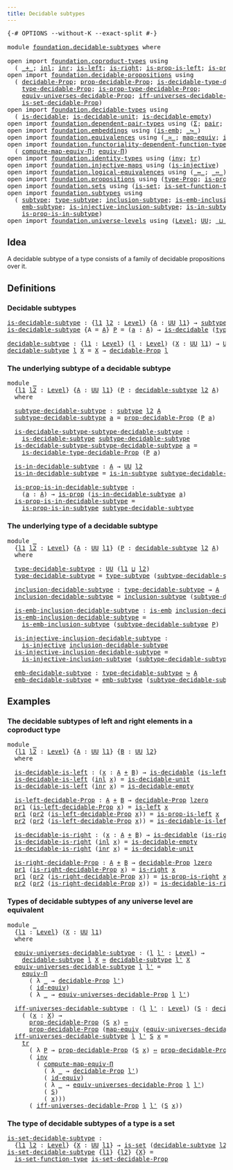 ```yaml
---
title: Decidable subtypes
---
```


<pre class="Agda"><a id="44" class="Symbol">{-#</a> <a id="48" class="Keyword">OPTIONS</a> <a id="56" class="Pragma">--without-K</a> <a id="68" class="Pragma">--exact-split</a> <a id="82" class="Symbol">#-}</a>

<a id="87" class="Keyword">module</a> <a id="94" href="foundation.decidable-subtypes.html" class="Module">foundation.decidable-subtypes</a> <a id="124" class="Keyword">where</a>

<a id="131" class="Keyword">open</a> <a id="136" class="Keyword">import</a> <a id="143" href="foundation.coproduct-types.html" class="Module">foundation.coproduct-types</a> <a id="170" class="Keyword">using</a>
  <a id="178" class="Symbol">(</a> <a id="180" href="foundation.coproduct-types.html#1181" class="Datatype Operator">_+_</a><a id="183" class="Symbol">;</a> <a id="185" href="foundation.coproduct-types.html#1249" class="InductiveConstructor">inl</a><a id="188" class="Symbol">;</a> <a id="190" href="foundation.coproduct-types.html#1267" class="InductiveConstructor">inr</a><a id="193" class="Symbol">;</a> <a id="195" href="foundation.coproduct-types.html#1752" class="Function">is-left</a><a id="202" class="Symbol">;</a> <a id="204" href="foundation.coproduct-types.html#2049" class="Function">is-right</a><a id="212" class="Symbol">;</a> <a id="214" href="foundation.coproduct-types.html#1823" class="Function">is-prop-is-left</a><a id="229" class="Symbol">;</a> <a id="231" href="foundation.coproduct-types.html#2123" class="Function">is-prop-is-right</a><a id="247" class="Symbol">)</a>
<a id="249" class="Keyword">open</a> <a id="254" class="Keyword">import</a> <a id="261" href="foundation.decidable-propositions.html" class="Module">foundation.decidable-propositions</a> <a id="295" class="Keyword">using</a>
  <a id="303" class="Symbol">(</a> <a id="305" href="foundation-core.decidable-propositions.html#646" class="Function">decidable-Prop</a><a id="319" class="Symbol">;</a> <a id="321" href="foundation-core.decidable-propositions.html#795" class="Function">prop-decidable-Prop</a><a id="340" class="Symbol">;</a> <a id="342" href="foundation-core.decidable-propositions.html#1102" class="Function">is-decidable-type-decidable-Prop</a><a id="374" class="Symbol">;</a>
    <a id="380" href="foundation-core.decidable-propositions.html#872" class="Function">type-decidable-Prop</a><a id="399" class="Symbol">;</a> <a id="401" href="foundation-core.decidable-propositions.html#969" class="Function">is-prop-type-decidable-Prop</a><a id="428" class="Symbol">;</a>
    <a id="434" href="foundation.decidable-propositions.html#6101" class="Function">equiv-universes-decidable-Prop</a><a id="464" class="Symbol">;</a> <a id="466" href="foundation.decidable-propositions.html#6296" class="Function">iff-universes-decidable-Prop</a><a id="494" class="Symbol">;</a>
    <a id="500" href="foundation.decidable-propositions.html#7308" class="Function">is-set-decidable-Prop</a><a id="521" class="Symbol">)</a>
<a id="523" class="Keyword">open</a> <a id="528" class="Keyword">import</a> <a id="535" href="foundation.decidable-types.html" class="Module">foundation.decidable-types</a> <a id="562" class="Keyword">using</a>
  <a id="570" class="Symbol">(</a> <a id="572" href="foundation.decidable-types.html#1915" class="Function">is-decidable</a><a id="584" class="Symbol">;</a> <a id="586" href="foundation.decidable-types.html#2736" class="Function">is-decidable-unit</a><a id="603" class="Symbol">;</a> <a id="605" href="foundation.decidable-types.html#2804" class="Function">is-decidable-empty</a><a id="623" class="Symbol">)</a>
<a id="625" class="Keyword">open</a> <a id="630" class="Keyword">import</a> <a id="637" href="foundation.dependent-pair-types.html" class="Module">foundation.dependent-pair-types</a> <a id="669" class="Keyword">using</a> <a id="675" class="Symbol">(</a><a id="676" href="foundation-core.dependent-pair-types.html#515" class="Record">Σ</a><a id="677" class="Symbol">;</a> <a id="679" href="foundation-core.dependent-pair-types.html#588" class="InductiveConstructor">pair</a><a id="683" class="Symbol">;</a> <a id="685" href="foundation-core.dependent-pair-types.html#605" class="Field">pr1</a><a id="688" class="Symbol">;</a> <a id="690" href="foundation-core.dependent-pair-types.html#617" class="Field">pr2</a><a id="693" class="Symbol">)</a>
<a id="695" class="Keyword">open</a> <a id="700" class="Keyword">import</a> <a id="707" href="foundation.embeddings.html" class="Module">foundation.embeddings</a> <a id="729" class="Keyword">using</a> <a id="735" class="Symbol">(</a><a id="736" href="foundation-core.embeddings.html#992" class="Function">is-emb</a><a id="742" class="Symbol">;</a> <a id="744" href="foundation-core.embeddings.html#1074" class="Function Operator">_↪_</a><a id="747" class="Symbol">)</a>
<a id="749" class="Keyword">open</a> <a id="754" class="Keyword">import</a> <a id="761" href="foundation.equivalences.html" class="Module">foundation.equivalences</a> <a id="785" class="Keyword">using</a> <a id="791" class="Symbol">(</a><a id="792" href="foundation-core.equivalences.html#1621" class="Function Operator">_≃_</a><a id="795" class="Symbol">;</a> <a id="797" href="foundation-core.equivalences.html#1821" class="Function">map-equiv</a><a id="806" class="Symbol">;</a> <a id="808" href="foundation-core.equivalences.html#2494" class="Function">id-equiv</a><a id="816" class="Symbol">)</a>
<a id="818" class="Keyword">open</a> <a id="823" class="Keyword">import</a> <a id="830" href="foundation.functoriality-dependent-function-types.html" class="Module">foundation.functoriality-dependent-function-types</a> <a id="880" class="Keyword">using</a>
  <a id="888" class="Symbol">(</a> <a id="890" href="foundation.functoriality-dependent-function-types.html#2699" class="Function">compute-map-equiv-Π</a><a id="909" class="Symbol">;</a> <a id="911" href="foundation.functoriality-dependent-function-types.html#4404" class="Function">equiv-Π</a><a id="918" class="Symbol">)</a>
<a id="920" class="Keyword">open</a> <a id="925" class="Keyword">import</a> <a id="932" href="foundation.identity-types.html" class="Module">foundation.identity-types</a> <a id="958" class="Keyword">using</a> <a id="964" class="Symbol">(</a><a id="965" href="foundation-core.identity-types.html#2729" class="Function">inv</a><a id="968" class="Symbol">;</a> <a id="970" href="foundation-core.identity-types.html#5702" class="Function">tr</a><a id="972" class="Symbol">)</a>
<a id="974" class="Keyword">open</a> <a id="979" class="Keyword">import</a> <a id="986" href="foundation.injective-maps.html" class="Module">foundation.injective-maps</a> <a id="1012" class="Keyword">using</a> <a id="1018" class="Symbol">(</a><a id="1019" href="foundation.injective-maps.html#1453" class="Function">is-injective</a><a id="1031" class="Symbol">)</a>
<a id="1033" class="Keyword">open</a> <a id="1038" class="Keyword">import</a> <a id="1045" href="foundation.logical-equivalences.html" class="Module">foundation.logical-equivalences</a> <a id="1077" class="Keyword">using</a> <a id="1083" class="Symbol">(</a><a id="1084" href="foundation-core.logical-equivalences.html#899" class="Function Operator">_↔_</a><a id="1087" class="Symbol">;</a> <a id="1089" href="foundation-core.logical-equivalences.html#1038" class="Function Operator">_⇔_</a><a id="1092" class="Symbol">)</a>
<a id="1094" class="Keyword">open</a> <a id="1099" class="Keyword">import</a> <a id="1106" href="foundation.propositions.html" class="Module">foundation.propositions</a> <a id="1130" class="Keyword">using</a> <a id="1136" class="Symbol">(</a><a id="1137" href="foundation-core.propositions.html#1495" class="Function">type-Prop</a><a id="1146" class="Symbol">;</a> <a id="1148" href="foundation-core.propositions.html#1309" class="Function">is-prop</a><a id="1155" class="Symbol">)</a>
<a id="1157" class="Keyword">open</a> <a id="1162" class="Keyword">import</a> <a id="1169" href="foundation.sets.html" class="Module">foundation.sets</a> <a id="1185" class="Keyword">using</a> <a id="1191" class="Symbol">(</a><a id="1192" href="foundation-core.sets.html#1113" class="Function">is-set</a><a id="1198" class="Symbol">;</a> <a id="1200" href="foundation.sets.html#3896" class="Function">is-set-function-type</a><a id="1220" class="Symbol">)</a>
<a id="1222" class="Keyword">open</a> <a id="1227" class="Keyword">import</a> <a id="1234" href="foundation.subtypes.html" class="Module">foundation.subtypes</a> <a id="1254" class="Keyword">using</a>
  <a id="1262" class="Symbol">(</a> <a id="1264" href="foundation-core.subtypes.html#2275" class="Function">subtype</a><a id="1271" class="Symbol">;</a> <a id="1273" href="foundation-core.subtypes.html#2619" class="Function">type-subtype</a><a id="1285" class="Symbol">;</a> <a id="1287" href="foundation-core.subtypes.html#2685" class="Function">inclusion-subtype</a><a id="1304" class="Symbol">;</a> <a id="1306" href="foundation-core.subtypes.html#3783" class="Function">is-emb-inclusion-subtype</a><a id="1330" class="Symbol">;</a>
    <a id="1336" href="foundation-core.subtypes.html#4029" class="Function">emb-subtype</a><a id="1347" class="Symbol">;</a> <a id="1349" href="foundation.subtypes.html#1713" class="Function">is-injective-inclusion-subtype</a><a id="1379" class="Symbol">;</a> <a id="1381" href="foundation-core.subtypes.html#2439" class="Function">is-in-subtype</a><a id="1394" class="Symbol">;</a>
    <a id="1400" href="foundation-core.subtypes.html#2504" class="Function">is-prop-is-in-subtype</a><a id="1421" class="Symbol">)</a>
<a id="1423" class="Keyword">open</a> <a id="1428" class="Keyword">import</a> <a id="1435" href="foundation.universe-levels.html" class="Module">foundation.universe-levels</a> <a id="1462" class="Keyword">using</a> <a id="1468" class="Symbol">(</a><a id="1469" href="Agda.Primitive.html#597" class="Postulate">Level</a><a id="1474" class="Symbol">;</a> <a id="1476" href="foundation-core.universe-levels.html#235" class="Primitive">UU</a><a id="1478" class="Symbol">;</a> <a id="1480" href="Agda.Primitive.html#810" class="Primitive Operator">_⊔_</a><a id="1483" class="Symbol">;</a> <a id="1485" href="Agda.Primitive.html#780" class="Primitive">lsuc</a><a id="1489" class="Symbol">;</a> <a id="1491" href="Agda.Primitive.html#764" class="Primitive">lzero</a><a id="1496" class="Symbol">)</a>
</pre>
## Idea

A decidable subtype of a type consists of a family of decidable propositions over it.

## Definitions

### Decidable subtypes

<pre class="Agda"><a id="is-decidable-subtype"></a><a id="1647" href="foundation.decidable-subtypes.html#1647" class="Function">is-decidable-subtype</a> <a id="1668" class="Symbol">:</a> <a id="1670" class="Symbol">{</a><a id="1671" href="foundation.decidable-subtypes.html#1671" class="Bound">l1</a> <a id="1674" href="foundation.decidable-subtypes.html#1674" class="Bound">l2</a> <a id="1677" class="Symbol">:</a> <a id="1679" href="Agda.Primitive.html#597" class="Postulate">Level</a><a id="1684" class="Symbol">}</a> <a id="1686" class="Symbol">{</a><a id="1687" href="foundation.decidable-subtypes.html#1687" class="Bound">A</a> <a id="1689" class="Symbol">:</a> <a id="1691" href="foundation-core.universe-levels.html#235" class="Primitive">UU</a> <a id="1694" href="foundation.decidable-subtypes.html#1671" class="Bound">l1</a><a id="1696" class="Symbol">}</a> <a id="1698" class="Symbol">→</a> <a id="1700" href="foundation-core.subtypes.html#2275" class="Function">subtype</a> <a id="1708" href="foundation.decidable-subtypes.html#1674" class="Bound">l2</a> <a id="1711" href="foundation.decidable-subtypes.html#1687" class="Bound">A</a> <a id="1713" class="Symbol">→</a> <a id="1715" href="foundation-core.universe-levels.html#235" class="Primitive">UU</a> <a id="1718" class="Symbol">(</a><a id="1719" href="foundation.decidable-subtypes.html#1671" class="Bound">l1</a> <a id="1722" href="Agda.Primitive.html#810" class="Primitive Operator">⊔</a> <a id="1724" href="foundation.decidable-subtypes.html#1674" class="Bound">l2</a><a id="1726" class="Symbol">)</a>
<a id="1728" href="foundation.decidable-subtypes.html#1647" class="Function">is-decidable-subtype</a> <a id="1749" class="Symbol">{</a><a id="1750" class="Argument">A</a> <a id="1752" class="Symbol">=</a> <a id="1754" href="foundation.decidable-subtypes.html#1754" class="Bound">A</a><a id="1755" class="Symbol">}</a> <a id="1757" href="foundation.decidable-subtypes.html#1757" class="Bound">P</a> <a id="1759" class="Symbol">=</a> <a id="1761" class="Symbol">(</a><a id="1762" href="foundation.decidable-subtypes.html#1762" class="Bound">a</a> <a id="1764" class="Symbol">:</a> <a id="1766" href="foundation.decidable-subtypes.html#1754" class="Bound">A</a><a id="1767" class="Symbol">)</a> <a id="1769" class="Symbol">→</a> <a id="1771" href="foundation.decidable-types.html#1915" class="Function">is-decidable</a> <a id="1784" class="Symbol">(</a><a id="1785" href="foundation-core.propositions.html#1495" class="Function">type-Prop</a> <a id="1795" class="Symbol">(</a><a id="1796" href="foundation.decidable-subtypes.html#1757" class="Bound">P</a> <a id="1798" href="foundation.decidable-subtypes.html#1762" class="Bound">a</a><a id="1799" class="Symbol">))</a>

<a id="decidable-subtype"></a><a id="1803" href="foundation.decidable-subtypes.html#1803" class="Function">decidable-subtype</a> <a id="1821" class="Symbol">:</a> <a id="1823" class="Symbol">{</a><a id="1824" href="foundation.decidable-subtypes.html#1824" class="Bound">l1</a> <a id="1827" class="Symbol">:</a> <a id="1829" href="Agda.Primitive.html#597" class="Postulate">Level</a><a id="1834" class="Symbol">}</a> <a id="1836" class="Symbol">(</a><a id="1837" href="foundation.decidable-subtypes.html#1837" class="Bound">l</a> <a id="1839" class="Symbol">:</a> <a id="1841" href="Agda.Primitive.html#597" class="Postulate">Level</a><a id="1846" class="Symbol">)</a> <a id="1848" class="Symbol">(</a><a id="1849" href="foundation.decidable-subtypes.html#1849" class="Bound">X</a> <a id="1851" class="Symbol">:</a> <a id="1853" href="foundation-core.universe-levels.html#235" class="Primitive">UU</a> <a id="1856" href="foundation.decidable-subtypes.html#1824" class="Bound">l1</a><a id="1858" class="Symbol">)</a> <a id="1860" class="Symbol">→</a> <a id="1862" href="foundation-core.universe-levels.html#235" class="Primitive">UU</a> <a id="1865" class="Symbol">(</a><a id="1866" href="foundation.decidable-subtypes.html#1824" class="Bound">l1</a> <a id="1869" href="Agda.Primitive.html#810" class="Primitive Operator">⊔</a> <a id="1871" href="Agda.Primitive.html#780" class="Primitive">lsuc</a> <a id="1876" href="foundation.decidable-subtypes.html#1837" class="Bound">l</a><a id="1877" class="Symbol">)</a>
<a id="1879" href="foundation.decidable-subtypes.html#1803" class="Function">decidable-subtype</a> <a id="1897" href="foundation.decidable-subtypes.html#1897" class="Bound">l</a> <a id="1899" href="foundation.decidable-subtypes.html#1899" class="Bound">X</a> <a id="1901" class="Symbol">=</a> <a id="1903" href="foundation.decidable-subtypes.html#1899" class="Bound">X</a> <a id="1905" class="Symbol">→</a> <a id="1907" href="foundation-core.decidable-propositions.html#646" class="Function">decidable-Prop</a> <a id="1922" href="foundation.decidable-subtypes.html#1897" class="Bound">l</a>
</pre>
### The underlying subtype of a decidable subtype

<pre class="Agda"><a id="1988" class="Keyword">module</a> <a id="1995" href="foundation.decidable-subtypes.html#1995" class="Module">_</a>
  <a id="1999" class="Symbol">{</a><a id="2000" href="foundation.decidable-subtypes.html#2000" class="Bound">l1</a> <a id="2003" href="foundation.decidable-subtypes.html#2003" class="Bound">l2</a> <a id="2006" class="Symbol">:</a> <a id="2008" href="Agda.Primitive.html#597" class="Postulate">Level</a><a id="2013" class="Symbol">}</a> <a id="2015" class="Symbol">{</a><a id="2016" href="foundation.decidable-subtypes.html#2016" class="Bound">A</a> <a id="2018" class="Symbol">:</a> <a id="2020" href="foundation-core.universe-levels.html#235" class="Primitive">UU</a> <a id="2023" href="foundation.decidable-subtypes.html#2000" class="Bound">l1</a><a id="2025" class="Symbol">}</a> <a id="2027" class="Symbol">(</a><a id="2028" href="foundation.decidable-subtypes.html#2028" class="Bound">P</a> <a id="2030" class="Symbol">:</a> <a id="2032" href="foundation.decidable-subtypes.html#1803" class="Function">decidable-subtype</a> <a id="2050" href="foundation.decidable-subtypes.html#2003" class="Bound">l2</a> <a id="2053" href="foundation.decidable-subtypes.html#2016" class="Bound">A</a><a id="2054" class="Symbol">)</a>
  <a id="2058" class="Keyword">where</a>
  
  <a id="2069" href="foundation.decidable-subtypes.html#2069" class="Function">subtype-decidable-subtype</a> <a id="2095" class="Symbol">:</a> <a id="2097" href="foundation-core.subtypes.html#2275" class="Function">subtype</a> <a id="2105" href="foundation.decidable-subtypes.html#2003" class="Bound">l2</a> <a id="2108" href="foundation.decidable-subtypes.html#2016" class="Bound">A</a>
  <a id="2112" href="foundation.decidable-subtypes.html#2069" class="Function">subtype-decidable-subtype</a> <a id="2138" href="foundation.decidable-subtypes.html#2138" class="Bound">a</a> <a id="2140" class="Symbol">=</a> <a id="2142" href="foundation-core.decidable-propositions.html#795" class="Function">prop-decidable-Prop</a> <a id="2162" class="Symbol">(</a><a id="2163" href="foundation.decidable-subtypes.html#2028" class="Bound">P</a> <a id="2165" href="foundation.decidable-subtypes.html#2138" class="Bound">a</a><a id="2166" class="Symbol">)</a>

  <a id="2171" href="foundation.decidable-subtypes.html#2171" class="Function">is-decidable-subtype-subtype-decidable-subtype</a> <a id="2218" class="Symbol">:</a>
    <a id="2224" href="foundation.decidable-subtypes.html#1647" class="Function">is-decidable-subtype</a> <a id="2245" href="foundation.decidable-subtypes.html#2069" class="Function">subtype-decidable-subtype</a>
  <a id="2273" href="foundation.decidable-subtypes.html#2171" class="Function">is-decidable-subtype-subtype-decidable-subtype</a> <a id="2320" href="foundation.decidable-subtypes.html#2320" class="Bound">a</a> <a id="2322" class="Symbol">=</a>
    <a id="2328" href="foundation-core.decidable-propositions.html#1102" class="Function">is-decidable-type-decidable-Prop</a> <a id="2361" class="Symbol">(</a><a id="2362" href="foundation.decidable-subtypes.html#2028" class="Bound">P</a> <a id="2364" href="foundation.decidable-subtypes.html#2320" class="Bound">a</a><a id="2365" class="Symbol">)</a>

  <a id="2370" href="foundation.decidable-subtypes.html#2370" class="Function">is-in-decidable-subtype</a> <a id="2394" class="Symbol">:</a> <a id="2396" href="foundation.decidable-subtypes.html#2016" class="Bound">A</a> <a id="2398" class="Symbol">→</a> <a id="2400" href="foundation-core.universe-levels.html#235" class="Primitive">UU</a> <a id="2403" href="foundation.decidable-subtypes.html#2003" class="Bound">l2</a>
  <a id="2408" href="foundation.decidable-subtypes.html#2370" class="Function">is-in-decidable-subtype</a> <a id="2432" class="Symbol">=</a> <a id="2434" href="foundation-core.subtypes.html#2439" class="Function">is-in-subtype</a> <a id="2448" href="foundation.decidable-subtypes.html#2069" class="Function">subtype-decidable-subtype</a>

  <a id="2477" href="foundation.decidable-subtypes.html#2477" class="Function">is-prop-is-in-decidable-subtype</a> <a id="2509" class="Symbol">:</a>
    <a id="2515" class="Symbol">(</a><a id="2516" href="foundation.decidable-subtypes.html#2516" class="Bound">a</a> <a id="2518" class="Symbol">:</a> <a id="2520" href="foundation.decidable-subtypes.html#2016" class="Bound">A</a><a id="2521" class="Symbol">)</a> <a id="2523" class="Symbol">→</a> <a id="2525" href="foundation-core.propositions.html#1309" class="Function">is-prop</a> <a id="2533" class="Symbol">(</a><a id="2534" href="foundation.decidable-subtypes.html#2370" class="Function">is-in-decidable-subtype</a> <a id="2558" href="foundation.decidable-subtypes.html#2516" class="Bound">a</a><a id="2559" class="Symbol">)</a>
  <a id="2563" href="foundation.decidable-subtypes.html#2477" class="Function">is-prop-is-in-decidable-subtype</a> <a id="2595" class="Symbol">=</a>
    <a id="2601" href="foundation-core.subtypes.html#2504" class="Function">is-prop-is-in-subtype</a> <a id="2623" href="foundation.decidable-subtypes.html#2069" class="Function">subtype-decidable-subtype</a>
</pre>
### The underlying type of a decidable subtype

<pre class="Agda"><a id="2710" class="Keyword">module</a> <a id="2717" href="foundation.decidable-subtypes.html#2717" class="Module">_</a>
  <a id="2721" class="Symbol">{</a><a id="2722" href="foundation.decidable-subtypes.html#2722" class="Bound">l1</a> <a id="2725" href="foundation.decidable-subtypes.html#2725" class="Bound">l2</a> <a id="2728" class="Symbol">:</a> <a id="2730" href="Agda.Primitive.html#597" class="Postulate">Level</a><a id="2735" class="Symbol">}</a> <a id="2737" class="Symbol">{</a><a id="2738" href="foundation.decidable-subtypes.html#2738" class="Bound">A</a> <a id="2740" class="Symbol">:</a> <a id="2742" href="foundation-core.universe-levels.html#235" class="Primitive">UU</a> <a id="2745" href="foundation.decidable-subtypes.html#2722" class="Bound">l1</a><a id="2747" class="Symbol">}</a> <a id="2749" class="Symbol">(</a><a id="2750" href="foundation.decidable-subtypes.html#2750" class="Bound">P</a> <a id="2752" class="Symbol">:</a> <a id="2754" href="foundation.decidable-subtypes.html#1803" class="Function">decidable-subtype</a> <a id="2772" href="foundation.decidable-subtypes.html#2725" class="Bound">l2</a> <a id="2775" href="foundation.decidable-subtypes.html#2738" class="Bound">A</a><a id="2776" class="Symbol">)</a>
  <a id="2780" class="Keyword">where</a>
  
  <a id="2791" href="foundation.decidable-subtypes.html#2791" class="Function">type-decidable-subtype</a> <a id="2814" class="Symbol">:</a> <a id="2816" href="foundation-core.universe-levels.html#235" class="Primitive">UU</a> <a id="2819" class="Symbol">(</a><a id="2820" href="foundation.decidable-subtypes.html#2722" class="Bound">l1</a> <a id="2823" href="Agda.Primitive.html#810" class="Primitive Operator">⊔</a> <a id="2825" href="foundation.decidable-subtypes.html#2725" class="Bound">l2</a><a id="2827" class="Symbol">)</a>
  <a id="2831" href="foundation.decidable-subtypes.html#2791" class="Function">type-decidable-subtype</a> <a id="2854" class="Symbol">=</a> <a id="2856" href="foundation-core.subtypes.html#2619" class="Function">type-subtype</a> <a id="2869" class="Symbol">(</a><a id="2870" href="foundation.decidable-subtypes.html#2069" class="Function">subtype-decidable-subtype</a> <a id="2896" href="foundation.decidable-subtypes.html#2750" class="Bound">P</a><a id="2897" class="Symbol">)</a>

  <a id="2902" href="foundation.decidable-subtypes.html#2902" class="Function">inclusion-decidable-subtype</a> <a id="2930" class="Symbol">:</a> <a id="2932" href="foundation.decidable-subtypes.html#2791" class="Function">type-decidable-subtype</a> <a id="2955" class="Symbol">→</a> <a id="2957" href="foundation.decidable-subtypes.html#2738" class="Bound">A</a>
  <a id="2961" href="foundation.decidable-subtypes.html#2902" class="Function">inclusion-decidable-subtype</a> <a id="2989" class="Symbol">=</a> <a id="2991" href="foundation-core.subtypes.html#2685" class="Function">inclusion-subtype</a> <a id="3009" class="Symbol">(</a><a id="3010" href="foundation.decidable-subtypes.html#2069" class="Function">subtype-decidable-subtype</a> <a id="3036" href="foundation.decidable-subtypes.html#2750" class="Bound">P</a><a id="3037" class="Symbol">)</a>

  <a id="3042" href="foundation.decidable-subtypes.html#3042" class="Function">is-emb-inclusion-decidable-subtype</a> <a id="3077" class="Symbol">:</a> <a id="3079" href="foundation-core.embeddings.html#992" class="Function">is-emb</a> <a id="3086" href="foundation.decidable-subtypes.html#2902" class="Function">inclusion-decidable-subtype</a>
  <a id="3116" href="foundation.decidable-subtypes.html#3042" class="Function">is-emb-inclusion-decidable-subtype</a> <a id="3151" class="Symbol">=</a>
    <a id="3157" href="foundation-core.subtypes.html#3783" class="Function">is-emb-inclusion-subtype</a> <a id="3182" class="Symbol">(</a><a id="3183" href="foundation.decidable-subtypes.html#2069" class="Function">subtype-decidable-subtype</a> <a id="3209" href="foundation.decidable-subtypes.html#2750" class="Bound">P</a><a id="3210" class="Symbol">)</a>

  <a id="3215" href="foundation.decidable-subtypes.html#3215" class="Function">is-injective-inclusion-decidable-subtype</a> <a id="3256" class="Symbol">:</a>
    <a id="3262" href="foundation.injective-maps.html#1453" class="Function">is-injective</a> <a id="3275" href="foundation.decidable-subtypes.html#2902" class="Function">inclusion-decidable-subtype</a>
  <a id="3305" href="foundation.decidable-subtypes.html#3215" class="Function">is-injective-inclusion-decidable-subtype</a> <a id="3346" class="Symbol">=</a>
    <a id="3352" href="foundation.subtypes.html#1713" class="Function">is-injective-inclusion-subtype</a> <a id="3383" class="Symbol">(</a><a id="3384" href="foundation.decidable-subtypes.html#2069" class="Function">subtype-decidable-subtype</a> <a id="3410" href="foundation.decidable-subtypes.html#2750" class="Bound">P</a><a id="3411" class="Symbol">)</a>

  <a id="3416" href="foundation.decidable-subtypes.html#3416" class="Function">emb-decidable-subtype</a> <a id="3438" class="Symbol">:</a> <a id="3440" href="foundation.decidable-subtypes.html#2791" class="Function">type-decidable-subtype</a> <a id="3463" href="foundation-core.embeddings.html#1074" class="Function Operator">↪</a> <a id="3465" href="foundation.decidable-subtypes.html#2738" class="Bound">A</a>
  <a id="3469" href="foundation.decidable-subtypes.html#3416" class="Function">emb-decidable-subtype</a> <a id="3491" class="Symbol">=</a> <a id="3493" href="foundation-core.subtypes.html#4029" class="Function">emb-subtype</a> <a id="3505" class="Symbol">(</a><a id="3506" href="foundation.decidable-subtypes.html#2069" class="Function">subtype-decidable-subtype</a> <a id="3532" href="foundation.decidable-subtypes.html#2750" class="Bound">P</a><a id="3533" class="Symbol">)</a>
</pre>
## Examples

### The decidable subtypes of left and right elements in a coproduct type

<pre class="Agda"><a id="3636" class="Keyword">module</a> <a id="3643" href="foundation.decidable-subtypes.html#3643" class="Module">_</a>
  <a id="3647" class="Symbol">{</a><a id="3648" href="foundation.decidable-subtypes.html#3648" class="Bound">l1</a> <a id="3651" href="foundation.decidable-subtypes.html#3651" class="Bound">l2</a> <a id="3654" class="Symbol">:</a> <a id="3656" href="Agda.Primitive.html#597" class="Postulate">Level</a><a id="3661" class="Symbol">}</a> <a id="3663" class="Symbol">{</a><a id="3664" href="foundation.decidable-subtypes.html#3664" class="Bound">A</a> <a id="3666" class="Symbol">:</a> <a id="3668" href="foundation-core.universe-levels.html#235" class="Primitive">UU</a> <a id="3671" href="foundation.decidable-subtypes.html#3648" class="Bound">l1</a><a id="3673" class="Symbol">}</a> <a id="3675" class="Symbol">{</a><a id="3676" href="foundation.decidable-subtypes.html#3676" class="Bound">B</a> <a id="3678" class="Symbol">:</a> <a id="3680" href="foundation-core.universe-levels.html#235" class="Primitive">UU</a> <a id="3683" href="foundation.decidable-subtypes.html#3651" class="Bound">l2</a><a id="3685" class="Symbol">}</a>
  <a id="3689" class="Keyword">where</a>

  <a id="3698" href="foundation.decidable-subtypes.html#3698" class="Function">is-decidable-is-left</a> <a id="3719" class="Symbol">:</a> <a id="3721" class="Symbol">(</a><a id="3722" href="foundation.decidable-subtypes.html#3722" class="Bound">x</a> <a id="3724" class="Symbol">:</a> <a id="3726" href="foundation.decidable-subtypes.html#3664" class="Bound">A</a> <a id="3728" href="foundation.coproduct-types.html#1181" class="Datatype Operator">+</a> <a id="3730" href="foundation.decidable-subtypes.html#3676" class="Bound">B</a><a id="3731" class="Symbol">)</a> <a id="3733" class="Symbol">→</a> <a id="3735" href="foundation.decidable-types.html#1915" class="Function">is-decidable</a> <a id="3748" class="Symbol">(</a><a id="3749" href="foundation.coproduct-types.html#1752" class="Function">is-left</a> <a id="3757" href="foundation.decidable-subtypes.html#3722" class="Bound">x</a><a id="3758" class="Symbol">)</a>
  <a id="3762" href="foundation.decidable-subtypes.html#3698" class="Function">is-decidable-is-left</a> <a id="3783" class="Symbol">(</a><a id="3784" href="foundation.coproduct-types.html#1249" class="InductiveConstructor">inl</a> <a id="3788" href="foundation.decidable-subtypes.html#3788" class="Bound">x</a><a id="3789" class="Symbol">)</a> <a id="3791" class="Symbol">=</a> <a id="3793" href="foundation.decidable-types.html#2736" class="Function">is-decidable-unit</a>
  <a id="3813" href="foundation.decidable-subtypes.html#3698" class="Function">is-decidable-is-left</a> <a id="3834" class="Symbol">(</a><a id="3835" href="foundation.coproduct-types.html#1267" class="InductiveConstructor">inr</a> <a id="3839" href="foundation.decidable-subtypes.html#3839" class="Bound">x</a><a id="3840" class="Symbol">)</a> <a id="3842" class="Symbol">=</a> <a id="3844" href="foundation.decidable-types.html#2804" class="Function">is-decidable-empty</a>

  <a id="3866" href="foundation.decidable-subtypes.html#3866" class="Function">is-left-decidable-Prop</a> <a id="3889" class="Symbol">:</a> <a id="3891" href="foundation.decidable-subtypes.html#3664" class="Bound">A</a> <a id="3893" href="foundation.coproduct-types.html#1181" class="Datatype Operator">+</a> <a id="3895" href="foundation.decidable-subtypes.html#3676" class="Bound">B</a> <a id="3897" class="Symbol">→</a> <a id="3899" href="foundation-core.decidable-propositions.html#646" class="Function">decidable-Prop</a> <a id="3914" href="Agda.Primitive.html#764" class="Primitive">lzero</a>
  <a id="3922" href="foundation-core.dependent-pair-types.html#605" class="Field">pr1</a> <a id="3926" class="Symbol">(</a><a id="3927" href="foundation.decidable-subtypes.html#3866" class="Function">is-left-decidable-Prop</a> <a id="3950" href="foundation.decidable-subtypes.html#3950" class="Bound">x</a><a id="3951" class="Symbol">)</a> <a id="3953" class="Symbol">=</a> <a id="3955" href="foundation.coproduct-types.html#1752" class="Function">is-left</a> <a id="3963" href="foundation.decidable-subtypes.html#3950" class="Bound">x</a>
  <a id="3967" href="foundation-core.dependent-pair-types.html#605" class="Field">pr1</a> <a id="3971" class="Symbol">(</a><a id="3972" href="foundation-core.dependent-pair-types.html#617" class="Field">pr2</a> <a id="3976" class="Symbol">(</a><a id="3977" href="foundation.decidable-subtypes.html#3866" class="Function">is-left-decidable-Prop</a> <a id="4000" href="foundation.decidable-subtypes.html#4000" class="Bound">x</a><a id="4001" class="Symbol">))</a> <a id="4004" class="Symbol">=</a> <a id="4006" href="foundation.coproduct-types.html#1823" class="Function">is-prop-is-left</a> <a id="4022" href="foundation.decidable-subtypes.html#4000" class="Bound">x</a>
  <a id="4026" href="foundation-core.dependent-pair-types.html#617" class="Field">pr2</a> <a id="4030" class="Symbol">(</a><a id="4031" href="foundation-core.dependent-pair-types.html#617" class="Field">pr2</a> <a id="4035" class="Symbol">(</a><a id="4036" href="foundation.decidable-subtypes.html#3866" class="Function">is-left-decidable-Prop</a> <a id="4059" href="foundation.decidable-subtypes.html#4059" class="Bound">x</a><a id="4060" class="Symbol">))</a> <a id="4063" class="Symbol">=</a> <a id="4065" href="foundation.decidable-subtypes.html#3698" class="Function">is-decidable-is-left</a> <a id="4086" href="foundation.decidable-subtypes.html#4059" class="Bound">x</a>

  <a id="4091" href="foundation.decidable-subtypes.html#4091" class="Function">is-decidable-is-right</a> <a id="4113" class="Symbol">:</a> <a id="4115" class="Symbol">(</a><a id="4116" href="foundation.decidable-subtypes.html#4116" class="Bound">x</a> <a id="4118" class="Symbol">:</a> <a id="4120" href="foundation.decidable-subtypes.html#3664" class="Bound">A</a> <a id="4122" href="foundation.coproduct-types.html#1181" class="Datatype Operator">+</a> <a id="4124" href="foundation.decidable-subtypes.html#3676" class="Bound">B</a><a id="4125" class="Symbol">)</a> <a id="4127" class="Symbol">→</a> <a id="4129" href="foundation.decidable-types.html#1915" class="Function">is-decidable</a> <a id="4142" class="Symbol">(</a><a id="4143" href="foundation.coproduct-types.html#2049" class="Function">is-right</a> <a id="4152" href="foundation.decidable-subtypes.html#4116" class="Bound">x</a><a id="4153" class="Symbol">)</a>
  <a id="4157" href="foundation.decidable-subtypes.html#4091" class="Function">is-decidable-is-right</a> <a id="4179" class="Symbol">(</a><a id="4180" href="foundation.coproduct-types.html#1249" class="InductiveConstructor">inl</a> <a id="4184" href="foundation.decidable-subtypes.html#4184" class="Bound">x</a><a id="4185" class="Symbol">)</a> <a id="4187" class="Symbol">=</a> <a id="4189" href="foundation.decidable-types.html#2804" class="Function">is-decidable-empty</a>
  <a id="4210" href="foundation.decidable-subtypes.html#4091" class="Function">is-decidable-is-right</a> <a id="4232" class="Symbol">(</a><a id="4233" href="foundation.coproduct-types.html#1267" class="InductiveConstructor">inr</a> <a id="4237" href="foundation.decidable-subtypes.html#4237" class="Bound">x</a><a id="4238" class="Symbol">)</a> <a id="4240" class="Symbol">=</a> <a id="4242" href="foundation.decidable-types.html#2736" class="Function">is-decidable-unit</a>

  <a id="4263" href="foundation.decidable-subtypes.html#4263" class="Function">is-right-decidable-Prop</a> <a id="4287" class="Symbol">:</a> <a id="4289" href="foundation.decidable-subtypes.html#3664" class="Bound">A</a> <a id="4291" href="foundation.coproduct-types.html#1181" class="Datatype Operator">+</a> <a id="4293" href="foundation.decidable-subtypes.html#3676" class="Bound">B</a> <a id="4295" class="Symbol">→</a> <a id="4297" href="foundation-core.decidable-propositions.html#646" class="Function">decidable-Prop</a> <a id="4312" href="Agda.Primitive.html#764" class="Primitive">lzero</a>
  <a id="4320" href="foundation-core.dependent-pair-types.html#605" class="Field">pr1</a> <a id="4324" class="Symbol">(</a><a id="4325" href="foundation.decidable-subtypes.html#4263" class="Function">is-right-decidable-Prop</a> <a id="4349" href="foundation.decidable-subtypes.html#4349" class="Bound">x</a><a id="4350" class="Symbol">)</a> <a id="4352" class="Symbol">=</a> <a id="4354" href="foundation.coproduct-types.html#2049" class="Function">is-right</a> <a id="4363" href="foundation.decidable-subtypes.html#4349" class="Bound">x</a>
  <a id="4367" href="foundation-core.dependent-pair-types.html#605" class="Field">pr1</a> <a id="4371" class="Symbol">(</a><a id="4372" href="foundation-core.dependent-pair-types.html#617" class="Field">pr2</a> <a id="4376" class="Symbol">(</a><a id="4377" href="foundation.decidable-subtypes.html#4263" class="Function">is-right-decidable-Prop</a> <a id="4401" href="foundation.decidable-subtypes.html#4401" class="Bound">x</a><a id="4402" class="Symbol">))</a> <a id="4405" class="Symbol">=</a> <a id="4407" href="foundation.coproduct-types.html#2123" class="Function">is-prop-is-right</a> <a id="4424" href="foundation.decidable-subtypes.html#4401" class="Bound">x</a>
  <a id="4428" href="foundation-core.dependent-pair-types.html#617" class="Field">pr2</a> <a id="4432" class="Symbol">(</a><a id="4433" href="foundation-core.dependent-pair-types.html#617" class="Field">pr2</a> <a id="4437" class="Symbol">(</a><a id="4438" href="foundation.decidable-subtypes.html#4263" class="Function">is-right-decidable-Prop</a> <a id="4462" href="foundation.decidable-subtypes.html#4462" class="Bound">x</a><a id="4463" class="Symbol">))</a> <a id="4466" class="Symbol">=</a> <a id="4468" href="foundation.decidable-subtypes.html#4091" class="Function">is-decidable-is-right</a> <a id="4490" href="foundation.decidable-subtypes.html#4462" class="Bound">x</a>
</pre>
### Types of decidable subtypes of any universe level are equivalent

<pre class="Agda"><a id="4575" class="Keyword">module</a> <a id="4582" href="foundation.decidable-subtypes.html#4582" class="Module">_</a>
  <a id="4586" class="Symbol">{</a><a id="4587" href="foundation.decidable-subtypes.html#4587" class="Bound">l1</a> <a id="4590" class="Symbol">:</a> <a id="4592" href="Agda.Primitive.html#597" class="Postulate">Level</a><a id="4597" class="Symbol">}</a> <a id="4599" class="Symbol">(</a><a id="4600" href="foundation.decidable-subtypes.html#4600" class="Bound">X</a> <a id="4602" class="Symbol">:</a> <a id="4604" href="foundation-core.universe-levels.html#235" class="Primitive">UU</a> <a id="4607" href="foundation.decidable-subtypes.html#4587" class="Bound">l1</a><a id="4609" class="Symbol">)</a>
  <a id="4613" class="Keyword">where</a>

  <a id="4622" href="foundation.decidable-subtypes.html#4622" class="Function">equiv-universes-decidable-subtype</a> <a id="4656" class="Symbol">:</a> <a id="4658" class="Symbol">(</a><a id="4659" href="foundation.decidable-subtypes.html#4659" class="Bound">l</a> <a id="4661" href="foundation.decidable-subtypes.html#4661" class="Bound">l&#39;</a> <a id="4664" class="Symbol">:</a> <a id="4666" href="Agda.Primitive.html#597" class="Postulate">Level</a><a id="4671" class="Symbol">)</a> <a id="4673" class="Symbol">→</a>
    <a id="4679" href="foundation.decidable-subtypes.html#1803" class="Function">decidable-subtype</a> <a id="4697" href="foundation.decidable-subtypes.html#4659" class="Bound">l</a> <a id="4699" href="foundation.decidable-subtypes.html#4600" class="Bound">X</a> <a id="4701" href="foundation-core.equivalences.html#1621" class="Function Operator">≃</a> <a id="4703" href="foundation.decidable-subtypes.html#1803" class="Function">decidable-subtype</a> <a id="4721" href="foundation.decidable-subtypes.html#4661" class="Bound">l&#39;</a> <a id="4724" href="foundation.decidable-subtypes.html#4600" class="Bound">X</a>
  <a id="4728" href="foundation.decidable-subtypes.html#4622" class="Function">equiv-universes-decidable-subtype</a> <a id="4762" href="foundation.decidable-subtypes.html#4762" class="Bound">l</a> <a id="4764" href="foundation.decidable-subtypes.html#4764" class="Bound">l&#39;</a> <a id="4767" class="Symbol">=</a>
    <a id="4773" href="foundation.functoriality-dependent-function-types.html#4404" class="Function">equiv-Π</a>
      <a id="4787" class="Symbol">(</a> <a id="4789" class="Symbol">λ</a> <a id="4791" href="foundation.decidable-subtypes.html#4791" class="Bound">_</a> <a id="4793" class="Symbol">→</a> <a id="4795" href="foundation-core.decidable-propositions.html#646" class="Function">decidable-Prop</a> <a id="4810" href="foundation.decidable-subtypes.html#4764" class="Bound">l&#39;</a><a id="4812" class="Symbol">)</a>
      <a id="4820" class="Symbol">(</a> <a id="4822" href="foundation-core.equivalences.html#2494" class="Function">id-equiv</a><a id="4830" class="Symbol">)</a>
      <a id="4838" class="Symbol">(</a> <a id="4840" class="Symbol">λ</a> <a id="4842" href="foundation.decidable-subtypes.html#4842" class="Bound">_</a> <a id="4844" class="Symbol">→</a> <a id="4846" href="foundation.decidable-propositions.html#6101" class="Function">equiv-universes-decidable-Prop</a> <a id="4877" href="foundation.decidable-subtypes.html#4762" class="Bound">l</a> <a id="4879" href="foundation.decidable-subtypes.html#4764" class="Bound">l&#39;</a><a id="4881" class="Symbol">)</a>

  <a id="4886" href="foundation.decidable-subtypes.html#4886" class="Function">iff-universes-decidable-subtype</a> <a id="4918" class="Symbol">:</a> <a id="4920" class="Symbol">(</a><a id="4921" href="foundation.decidable-subtypes.html#4921" class="Bound">l</a> <a id="4923" href="foundation.decidable-subtypes.html#4923" class="Bound">l&#39;</a> <a id="4926" class="Symbol">:</a> <a id="4928" href="Agda.Primitive.html#597" class="Postulate">Level</a><a id="4933" class="Symbol">)</a> <a id="4935" class="Symbol">(</a><a id="4936" href="foundation.decidable-subtypes.html#4936" class="Bound">S</a> <a id="4938" class="Symbol">:</a> <a id="4940" href="foundation.decidable-subtypes.html#1803" class="Function">decidable-subtype</a> <a id="4958" href="foundation.decidable-subtypes.html#4921" class="Bound">l</a> <a id="4960" href="foundation.decidable-subtypes.html#4600" class="Bound">X</a><a id="4961" class="Symbol">)</a> <a id="4963" class="Symbol">→</a>
    <a id="4969" class="Symbol">(</a> <a id="4971" class="Symbol">(</a><a id="4972" href="foundation.decidable-subtypes.html#4972" class="Bound">x</a> <a id="4974" class="Symbol">:</a> <a id="4976" href="foundation.decidable-subtypes.html#4600" class="Bound">X</a><a id="4977" class="Symbol">)</a> <a id="4979" class="Symbol">→</a>
      <a id="4987" href="foundation-core.decidable-propositions.html#795" class="Function">prop-decidable-Prop</a> <a id="5007" class="Symbol">(</a><a id="5008" href="foundation.decidable-subtypes.html#4936" class="Bound">S</a> <a id="5010" href="foundation.decidable-subtypes.html#4972" class="Bound">x</a><a id="5011" class="Symbol">)</a> <a id="5013" href="foundation-core.logical-equivalences.html#1038" class="Function Operator">⇔</a>
      <a id="5021" href="foundation-core.decidable-propositions.html#795" class="Function">prop-decidable-Prop</a> <a id="5041" class="Symbol">(</a><a id="5042" href="foundation-core.equivalences.html#1821" class="Function">map-equiv</a> <a id="5052" class="Symbol">(</a><a id="5053" href="foundation.decidable-subtypes.html#4622" class="Function">equiv-universes-decidable-subtype</a> <a id="5087" href="foundation.decidable-subtypes.html#4921" class="Bound">l</a> <a id="5089" href="foundation.decidable-subtypes.html#4923" class="Bound">l&#39;</a><a id="5091" class="Symbol">)</a> <a id="5093" href="foundation.decidable-subtypes.html#4936" class="Bound">S</a> <a id="5095" href="foundation.decidable-subtypes.html#4972" class="Bound">x</a><a id="5096" class="Symbol">))</a>
  <a id="5101" href="foundation.decidable-subtypes.html#4886" class="Function">iff-universes-decidable-subtype</a> <a id="5133" href="foundation.decidable-subtypes.html#5133" class="Bound">l</a> <a id="5135" href="foundation.decidable-subtypes.html#5135" class="Bound">l&#39;</a> <a id="5138" href="foundation.decidable-subtypes.html#5138" class="Bound">S</a> <a id="5140" href="foundation.decidable-subtypes.html#5140" class="Bound">x</a> <a id="5142" class="Symbol">=</a>
    <a id="5148" href="foundation-core.identity-types.html#5702" class="Function">tr</a>
      <a id="5157" class="Symbol">(</a> <a id="5159" class="Symbol">λ</a> <a id="5161" href="foundation.decidable-subtypes.html#5161" class="Bound">P</a> <a id="5163" class="Symbol">→</a> <a id="5165" href="foundation-core.decidable-propositions.html#795" class="Function">prop-decidable-Prop</a> <a id="5185" class="Symbol">(</a><a id="5186" href="foundation.decidable-subtypes.html#5138" class="Bound">S</a> <a id="5188" href="foundation.decidable-subtypes.html#5140" class="Bound">x</a><a id="5189" class="Symbol">)</a> <a id="5191" href="foundation-core.logical-equivalences.html#1038" class="Function Operator">⇔</a> <a id="5193" href="foundation-core.decidable-propositions.html#795" class="Function">prop-decidable-Prop</a> <a id="5213" href="foundation.decidable-subtypes.html#5161" class="Bound">P</a><a id="5214" class="Symbol">)</a>
      <a id="5222" class="Symbol">(</a> <a id="5224" href="foundation-core.identity-types.html#2729" class="Function">inv</a>
        <a id="5236" class="Symbol">(</a> <a id="5238" href="foundation.functoriality-dependent-function-types.html#2699" class="Function">compute-map-equiv-Π</a>
          <a id="5268" class="Symbol">(</a> <a id="5270" class="Symbol">λ</a> <a id="5272" href="foundation.decidable-subtypes.html#5272" class="Bound">_</a> <a id="5274" class="Symbol">→</a> <a id="5276" href="foundation-core.decidable-propositions.html#646" class="Function">decidable-Prop</a> <a id="5291" href="foundation.decidable-subtypes.html#5135" class="Bound">l&#39;</a><a id="5293" class="Symbol">)</a>
          <a id="5305" class="Symbol">(</a> <a id="5307" href="foundation-core.equivalences.html#2494" class="Function">id-equiv</a><a id="5315" class="Symbol">)</a>
          <a id="5327" class="Symbol">(</a> <a id="5329" class="Symbol">λ</a> <a id="5331" href="foundation.decidable-subtypes.html#5331" class="Bound">_</a> <a id="5333" class="Symbol">→</a> <a id="5335" href="foundation.decidable-propositions.html#6101" class="Function">equiv-universes-decidable-Prop</a> <a id="5366" href="foundation.decidable-subtypes.html#5133" class="Bound">l</a> <a id="5368" href="foundation.decidable-subtypes.html#5135" class="Bound">l&#39;</a><a id="5370" class="Symbol">)</a>
          <a id="5382" class="Symbol">(</a> <a id="5384" href="foundation.decidable-subtypes.html#5138" class="Bound">S</a><a id="5385" class="Symbol">)</a>
          <a id="5397" class="Symbol">(</a> <a id="5399" href="foundation.decidable-subtypes.html#5140" class="Bound">x</a><a id="5400" class="Symbol">)))</a>
      <a id="5410" class="Symbol">(</a> <a id="5412" href="foundation.decidable-propositions.html#6296" class="Function">iff-universes-decidable-Prop</a> <a id="5441" href="foundation.decidable-subtypes.html#5133" class="Bound">l</a> <a id="5443" href="foundation.decidable-subtypes.html#5135" class="Bound">l&#39;</a> <a id="5446" class="Symbol">(</a><a id="5447" href="foundation.decidable-subtypes.html#5138" class="Bound">S</a> <a id="5449" href="foundation.decidable-subtypes.html#5140" class="Bound">x</a><a id="5450" class="Symbol">))</a>
</pre>
### The type of decidable subtypes of a type is a set

<pre class="Agda"><a id="is-set-decidable-subtype"></a><a id="5521" href="foundation.decidable-subtypes.html#5521" class="Function">is-set-decidable-subtype</a> <a id="5546" class="Symbol">:</a>
  <a id="5550" class="Symbol">{</a><a id="5551" href="foundation.decidable-subtypes.html#5551" class="Bound">l1</a> <a id="5554" href="foundation.decidable-subtypes.html#5554" class="Bound">l2</a> <a id="5557" class="Symbol">:</a> <a id="5559" href="Agda.Primitive.html#597" class="Postulate">Level</a><a id="5564" class="Symbol">}</a> <a id="5566" class="Symbol">{</a><a id="5567" href="foundation.decidable-subtypes.html#5567" class="Bound">X</a> <a id="5569" class="Symbol">:</a> <a id="5571" href="foundation-core.universe-levels.html#235" class="Primitive">UU</a> <a id="5574" href="foundation.decidable-subtypes.html#5551" class="Bound">l1</a><a id="5576" class="Symbol">}</a> <a id="5578" class="Symbol">→</a> <a id="5580" href="foundation-core.sets.html#1113" class="Function">is-set</a> <a id="5587" class="Symbol">(</a><a id="5588" href="foundation.decidable-subtypes.html#1803" class="Function">decidable-subtype</a> <a id="5606" href="foundation.decidable-subtypes.html#5554" class="Bound">l2</a> <a id="5609" href="foundation.decidable-subtypes.html#5567" class="Bound">X</a><a id="5610" class="Symbol">)</a>
<a id="5612" href="foundation.decidable-subtypes.html#5521" class="Function">is-set-decidable-subtype</a> <a id="5637" class="Symbol">{</a><a id="5638" href="foundation.decidable-subtypes.html#5638" class="Bound">l1</a><a id="5640" class="Symbol">}</a> <a id="5642" class="Symbol">{</a><a id="5643" href="foundation.decidable-subtypes.html#5643" class="Bound">l2</a><a id="5645" class="Symbol">}</a> <a id="5647" class="Symbol">{</a><a id="5648" href="foundation.decidable-subtypes.html#5648" class="Bound">X</a><a id="5649" class="Symbol">}</a> <a id="5651" class="Symbol">=</a>
  <a id="5655" href="foundation.sets.html#3896" class="Function">is-set-function-type</a> <a id="5676" href="foundation.decidable-propositions.html#7308" class="Function">is-set-decidable-Prop</a>
</pre>